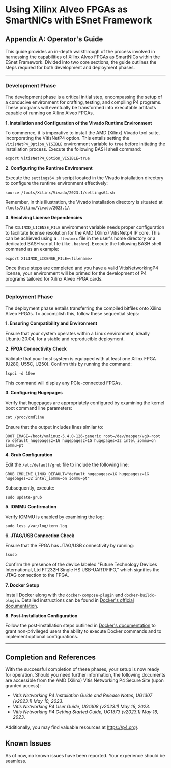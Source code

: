 # Using Xilinx Alveo FPGAs as SmartNICs with ESnet Framework

## **Appendix A: Operator's Guide**

This guide provides an in-depth walkthrough of the process involved in harnessing the capabilities of Xilinx Alveo FPGAs as SmartNICs within the ESnet Framework. Divided into two core sections, the guide outlines the steps required for both development and deployment phases.

---

### **Development Phase**

The development phase is a critical initial step, encompassing the setup of a conducive environment for crafting, testing, and compiling P4 programs. These programs will eventually be transformed into executable artifacts capable of running on Xilinx Alveo FPGAs.

**1. Installation and Configuration of the Vivado Runtime Environment**

To commence, it is imperative to install the AMD (Xilinx) Vivado tool suite, incorporating the VitisNetP4 option. This entails setting the `VitisNetP4_Option_VISIBLE` environment variable to `true` before initiating the installation process. Execute the following BASH shell command:

```export VitisNetP4_Option_VISIBLE=true```

**2. Configuring the Runtime Environment**

Execute the `settings64.sh` script located in the Vivado installation directory to configure the runtime environment effectively:

```source /tools/Xilinx/Vivado/2023.1/settings64.sh```

Remember, in this illustration, the Vivado installation directory is situated at `/tools/Xilinx/Vivado/2023.1/`.

**3. Resolving License Dependencies**

The `XILINXD_LICENSE_FILE` environment variable needs proper configuration to facilitate license resolution for the AMD (Xilinx) VitisNetp4 IP core. This can be achieved using a `.flexlmrc` file in the user's home directory or a dedicated BASH script file (like `.bashrc`). Execute the following BASH shell command as an example:

```export XILINXD_LICENSE_FILE=<filename>```

Once these steps are completed and you have a valid VitisNetworkingP4 license, your environment will be primed for the development of P4 programs tailored for Xilinx Alveo FPGA cards.

---

### **Deployment Phase**

The deployment phase entails transferring the compiled bitfiles onto Xilinx Alveo FPGAs. To accomplish this, follow these sequential steps:

**1. Ensuring Compatibility and Environment**

Ensure that your system operates within a Linux environment, ideally Ubuntu 20.04, for a stable and reproducible deployment.

**2. FPGA Connectivity Check**

Validate that your host system is equipped with at least one Xilinx FPGA (U280, U55C, U250). Confirm this by running the command:

```lspci -d 10ee```

This command will display any PCIe-connected FPGAs.

**3. Configuring Hugepages**

Verify that hugepages are appropriately configured by examining the kernel boot command line parameters:

```cat /proc/cmdline```

Ensure that the output includes lines similar to:

```
BOOT_IMAGE=/boot/vmlinuz-5.4.0-126-generic root=/dev/mapper/vg0-root ro default_hugepagesz=1G hugepagesz=1G hugepages=32 intel_iommu=on iommu=pt
```

**4. Grub Configuration**

Edit the `/etc/default/grub` file to include the following line:

```GRUB_CMDLINE_LINUX_DEFAULT="default_hugepagesz=1G hugepagesz=1G hugepages=32 intel_iommu=on iommu=pt"```

Subsequently, execute:

```sudo update-grub```

**5. IOMMU Confirmation**

Verify IOMMU is enabled by examining the log:

```sudo less /var/log/kern.log```

**6. JTAG/USB Connection Check**

Ensure that the FPGA has JTAG/USB connectivity by running:

```lsusb```

Confirm the presence of the device labeled "Future Technology Devices International, Ltd FT232H Single HS USB-UART/FIFO," which signifies the JTAG connection to the FPGA.

**7. Docker Setup**

Install Docker along with the `docker-compose-plugin` and `docker-buildx-plugin`. Detailed instructions can be found in <a href="https://docs.docker.com/engine/install/ubuntu/">Docker's official documentation</a>.

**8. Post-Installation Configuration**

Follow the post-installation steps outlined in <a href="https://docs.docker.com/engine/install/linux-postinstall/">Docker's documentation</a> to grant non-privileged users the ability to execute Docker commands and to implement optional configurations.

---

## **Completion and References**

With the successful completion of these phases, your setup is now ready for operation. Should you need further information, the following documents are accessible from the AMD (Xilinx) Vitis Networking P4 Secure Site (upon granted access):

- *Vitis Networking P4 Installation Guide and Release Notes, UG1307 (v2023.1) May 10, 2023*.
- *Vitis Networking P4 User Guide, UG1308 (v2023.1) May 16, 2023*.
- *Vitis Networking P4 Getting Started Guide, UG1373 (v2023.1) May 16, 2023*.

Additionally, you may find valuable resources at <a href="https://p4.org/">https://p4.org/</a>.

## **Known Issues**

As of now, no known issues have been reported. Your experience should be seamless.